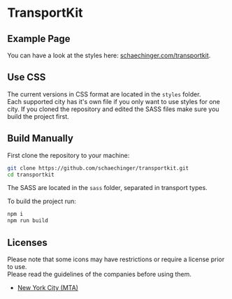 # TransportKit

## Example Page

You can have a look at the styles here: [schaechinger.com/transportkit](https://www.schaechinger.com/tansportkit).

## Use CSS

The current versions in CSS format are located in the `styles` folder. \
Each supported city has it's own file if you only want to use styles for one city.
If you cloned the repository and edited the SASS files make sure you build the project first.

## Build Manually

First clone the repository to your machine:

```sh
git clone https://github.com/schaechinger/transportkit.git
cd transportkit
```

The SASS are located in the `sass` folder, separated in transport types.

To build the project run:

```sh
npm i
npm run build
```

## Licenses

Please note that some icons may have restrictions or require a license prior to use. \
Please read the guidelines of the companies before using them.

* [New York City (MTA)](http://web.mta.info/developers/license.html)
